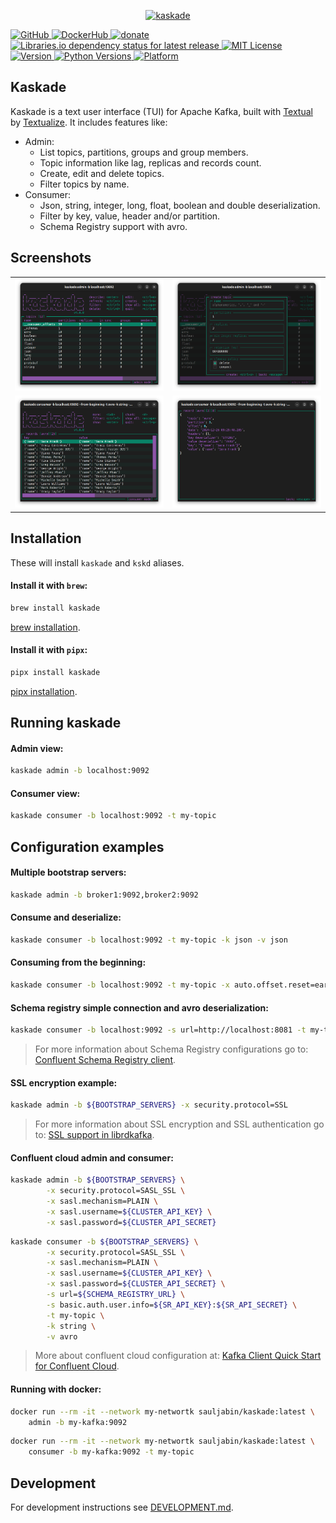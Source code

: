 <p align="center">
  <a href="https://github.com/sauljabin/kaskade">
    <img alt="kaskade" width="400" src="https://raw.githubusercontent.com/sauljabin/kaskade/main/screenshots/banner.png">
  </a>
</p>

<a href="https://github.com/sauljabin/kaskade">
  <img alt="GitHub" src="https://img.shields.io/badge/github-blueviolet?logo=github&logoColor=white">
</a>
<a href="https://hub.docker.com/r/sauljabin/kaskade">
  <img alt="DockerHub" src="https://img.shields.io/badge/docker-blue?logo=docker&logoColor=white">
</a>
<a href="https://github.com/sponsors/sauljabin">
  <img alt="donate" src="https://img.shields.io/badge/donate-EA4AAA?logo=github-sponsors&logoColor=white">
</a>
<a href="https://libraries.io/pypi/kaskade">
  <img alt="Libraries.io dependency status for latest release" src="https://img.shields.io/librariesio/release/pypi/kaskade?label=">
</a>
<a href="https://github.com/sauljabin/kaskade/blob/main/LICENSE">
  <img alt="MIT License" src="https://img.shields.io/github/license/sauljabin/kaskade">
</a>
<a href="https://pypi.org/project/kaskade">
  <img alt="Version" src="https://img.shields.io/pypi/v/kaskade?label=latest">
</a>
<a href="https://pypi.org/project/kaskade">
  <img alt="Python Versions" src="https://img.shields.io/pypi/pyversions/kaskade?label=python">
</a>
<a href="https://pypi.org/project/kaskade">
  <img alt="Platform" src="https://img.shields.io/badge/os-linux%20%7C%20macos-blue">
</a>

## Kaskade

Kaskade is a text user interface (TUI) for Apache Kafka, built with [Textual](https://github.com/Textualize/textual)
by [Textualize](https://www.textualize.io/). It includes features like:

- Admin:
    - List topics, partitions, groups and group members.
    - Topic information like lag, replicas and records count.
    - Create, edit and delete topics.
    - Filter topics by name.
- Consumer:
    - Json, string, integer, long, float, boolean and double deserialization.
    - Filter by key, value, header and/or partition.
    - Schema Registry support with avro.

## Screenshots

<table>
  <tr>
    <td>
      <img alt="kaskade" src="https://raw.githubusercontent.com/sauljabin/kaskade/main/screenshots/admin.png">
    </td>
    <td>
      <img alt="kaskade" src="https://raw.githubusercontent.com/sauljabin/kaskade/main/screenshots/create-topic.png">
    </td>
  </tr>
  <tr>
    <td>
      <img alt="kaskade" src="https://raw.githubusercontent.com/sauljabin/kaskade/main/screenshots/consumer.png">
    </td>
    <td>
      <img alt="kaskade" src="https://raw.githubusercontent.com/sauljabin/kaskade/main/screenshots/record.png">
    </td>
  </tr>
</table>

## Installation

These will install `kaskade` and `kskd` aliases.

#### Install it with `brew`:

```bash
brew install kaskade
```

[brew installation](https://brew.sh/).

#### Install it with `pipx`:

```bash
pipx install kaskade
```

[pipx installation](https://pipx.pypa.io/stable/installation/).

## Running kaskade

#### Admin view:

```bash
kaskade admin -b localhost:9092
```

#### Consumer view:

```bash
kaskade consumer -b localhost:9092 -t my-topic
```

## Configuration examples

#### Multiple bootstrap servers:

```bash
kaskade admin -b broker1:9092,broker2:9092
```

#### Consume and deserialize:

```bash
kaskade consumer -b localhost:9092 -t my-topic -k json -v json
```

#### Consuming from the beginning:

```bash
kaskade consumer -b localhost:9092 -t my-topic -x auto.offset.reset=earliest
```

#### Schema registry simple connection and avro deserialization:

```bash
kaskade consumer -b localhost:9092 -s url=http://localhost:8081 -t my-topic -k avro -v avro
```

> For more information about Schema Registry configurations go
> to: [Confluent Schema Registry client](https://docs.confluent.io/platform/current/clients/confluent-kafka-python/html/index.html#schemaregistry-client).

#### SSL encryption example:

```bash
kaskade admin -b ${BOOTSTRAP_SERVERS} -x security.protocol=SSL
```

> For more information about SSL encryption and SSL authentication go
> to: [SSL support in librdkafka](https://github.com/edenhill/librdkafka/wiki/Using-SSL-with-librdkafka#configure-librdkafka-client).

#### Confluent cloud admin and consumer:

```bash
kaskade admin -b ${BOOTSTRAP_SERVERS} \
        -x security.protocol=SASL_SSL \
        -x sasl.mechanism=PLAIN \
        -x sasl.username=${CLUSTER_API_KEY} \
        -x sasl.password=${CLUSTER_API_SECRET}
```

```bash
kaskade consumer -b ${BOOTSTRAP_SERVERS} \
        -x security.protocol=SASL_SSL \
        -x sasl.mechanism=PLAIN \
        -x sasl.username=${CLUSTER_API_KEY} \
        -x sasl.password=${CLUSTER_API_SECRET} \
        -s url=${SCHEMA_REGISTRY_URL} \
        -s basic.auth.user.info=${SR_API_KEY}:${SR_API_SECRET} \
        -t my-topic \
        -k string \
        -v avro
```

> More about confluent cloud configuration
> at: [Kafka Client Quick Start for Confluent Cloud](https://docs.confluent.io/cloud/current/client-apps/config-client.html).

#### Running with docker:

```bash
docker run --rm -it --network my-networtk sauljabin/kaskade:latest \
    admin -b my-kafka:9092
```

```bash
docker run --rm -it --network my-networtk sauljabin/kaskade:latest \
    consumer -b my-kafka:9092 -t my-topic
```

## Development

For development instructions see [DEVELOPMENT.md](https://github.com/sauljabin/kaskade/blob/main/DEVELOPMENT.md).
